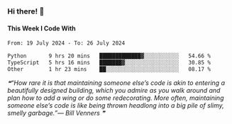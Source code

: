 ### Hi there! 👋

#### This Week I Code With
<!--START_SECTION:waka-->

```txt
From: 19 July 2024 - To: 26 July 2024

Python       9 hrs 20 mins   █████████████▓░░░░░░░░░░░   54.66 %
TypeScript   5 hrs 16 mins   ███████▓░░░░░░░░░░░░░░░░░   30.85 %
Other        1 hr 23 mins    ██░░░░░░░░░░░░░░░░░░░░░░░   08.17 %
```

<!--END_SECTION:waka-->

<!--STARTS_HERE_QUOTE_README-->
<i>❝“How rare it is that maintaining someone else’s code is akin to entering a beautifully designed building, which you admire as you walk around and plan how to add a wing or do some redecorating. More often, maintaining someone else’s code is like being thrown headlong into a big pile of slimy, smelly garbage.”— Bill Venners   ❞</i>
<!--ENDS_HERE_QUOTE_README-->
